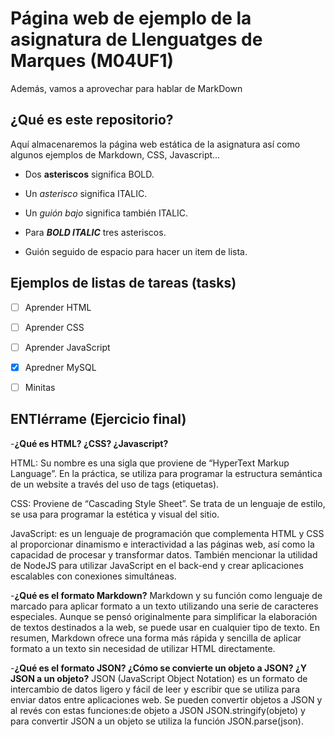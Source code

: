 # Página web de ejemplo de la asignatura de Llenguatges de Marques (M04UF1)
Además, vamos a aprovechar para hablar de MarkDown

## ¿Qué es este repositorio?

Aquí almacenaremos la página web estática de la asignatura así como algunos ejemplos de Markdown, CSS, Javascript...


- Dos **asteriscos** significa BOLD.

- Un *asterisco* significa ITALIC.

- Un _guión bajo_ significa también ITALIC.

- Para ***BOLD ITALIC*** tres asteriscos. 

- Guión seguido de espacio para hacer un item de lista. 


 ## Ejemplos de listas de tareas (tasks)
 
 - [ ] Aprender HTML
 
 - [ ] Aprender CSS
 
 - [ ] Aprender JavaScript
 
 - [x] Apredner MySQL
 
 - [ ] Minitas

## ENTIérrame (Ejercicio final)

-**¿Qué es HTML? ¿CSS? ¿Javascript?**

HTML: Su nombre es una sigla que proviene de “HyperText Markup Language”. 
En la práctica, se utiliza para programar la estructura semántica de un website a través del uso de tags (etiquetas).

CSS: Proviene de “Cascading Style Sheet”. Se trata de un lenguaje de estilo,  se usa para programar la estética y visual del sitio.

JavaScript: es un lenguaje de programación que complementa HTML y CSS al proporcionar dinamismo e interactividad a las páginas web, así como la capacidad de procesar y transformar datos. También mencionar la utilidad de NodeJS para utilizar JavaScript en el back-end y crear aplicaciones escalables con conexiones simultáneas.

-**¿Qué es el formato Markdown?**
Markdown y su función como lenguaje de marcado para aplicar formato a un texto utilizando una serie de caracteres especiales. Aunque se pensó originalmente para simplificar la elaboración de textos destinados a la web, se puede usar en cualquier tipo de texto. En resumen, Markdown ofrece una forma más rápida y sencilla de aplicar formato a un texto sin necesidad de utilizar HTML directamente.

-**¿Qué es el formato JSON? ¿Cómo se convierte un objeto a JSON? ¿Y JSON a un objeto?**
JSON (JavaScript Object Notation) es un formato de intercambio de datos ligero y fácil de leer y escribir que se utiliza para enviar datos entre aplicaciones web.
Se pueden convertir objetos a JSON y al revés con estas funciones:de objeto a JSON JSON.stringify(objeto) y para convertir JSON a un objeto se utiliza la función JSON.parse(json).

